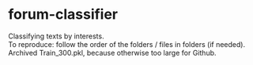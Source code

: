 # forum-classifier
Classifying texts by interests.  
To reproduce: follow the order of the folders / files in folders (if needed).  
Archived Train_300.pkl, because otherwise too large for Github.
